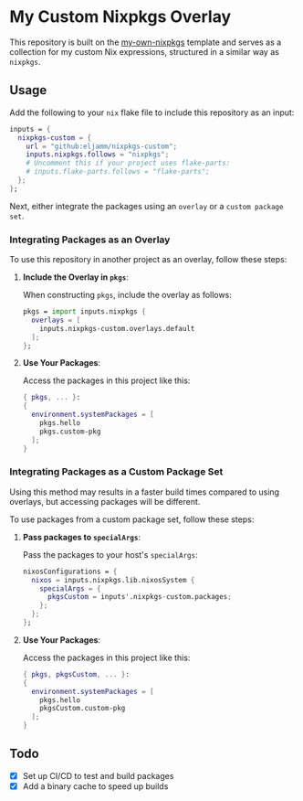# My Custom Nixpkgs Overlay

This repository is built on the [my-own-nixpkgs](https://github.com/drupol/my-own-nixpkgs) template and serves as a collection for my custom Nix expressions, structured in a similar way as `nixpkgs`.

## Usage

Add the following to your `nix` flake file to include this repository as an input:

```nix
inputs = {
  nixpkgs-custom = {
    url = "github:eljamm/nixpkgs-custom";
    inputs.nixpkgs.follows = "nixpkgs";
    # Uncomment this if your project uses flake-parts:
    # inputs.flake-parts.follows = "flake-parts"; 
  };
};
```

Next, either integrate the packages using an `overlay` or a `custom package set`.

### Integrating Packages as an Overlay

To use this repository in another project as an overlay, follow these steps:

1. **Include the Overlay in `pkgs`**:

    When constructing `pkgs`, include the overlay as follows:

    ```nix
    pkgs = import inputs.nixpkgs {
      overlays = [
        inputs.nixpkgs-custom.overlays.default
      ];
    };
    ```

1. **Use Your Packages**:

    Access the packages in this project like this:

    ```nix
    { pkgs, ... }:
    {
      environment.systemPackages = [
        pkgs.hello
        pkgs.custom-pkg
      ];
    }
    ```

### Integrating Packages as a Custom Package Set

Using this method may results in a faster build times compared to using overlays, but accessing packages will be different.

To use packages from a custom package set, follow these steps:

1. **Pass packages to `specialArgs`**:

    Pass the packages to your host's `specialArgs`:

    ```nix
    nixosConfigurations = {
      nixos = inputs.nixpkgs.lib.nixosSystem {
        specialArgs = {
          pkgsCustom = inputs'.nixpkgs-custom.packages;
        };
      };
    };
    ```

1. **Use Your Packages**:

    Access the packages in this project like this:

    ```nix
    { pkgs, pkgsCustom, ... }:
    {
      environment.systemPackages = [
        pkgs.hello
        pkgsCustom.custom-pkg
      ];
    }
    ```

## Todo

- [x] Set up CI/CD to test and build packages
- [x] Add a binary cache to speed up builds
